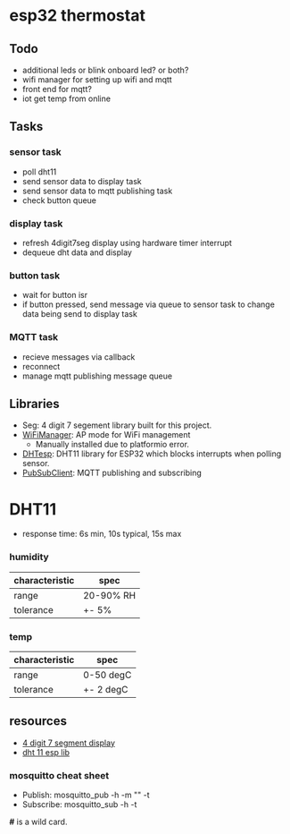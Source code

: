 # esp32 thermostat

## Todo
* additional leds or blink onboard led? or both?
* wifi manager for setting up wifi and mqtt
* front end for mqtt?
* iot get temp from online

## Tasks
### sensor task
* poll dht11
* send sensor data to display task
* send sensor data to mqtt publishing task
* check button queue

### display task
* refresh 4digit7seg display using hardware timer interrupt
* dequeue dht data and display

### button task
* wait for button isr
* if button pressed, send message via queue to sensor task to change data being send to display task

### MQTT task
* recieve messages via callback
* reconnect
* manage mqtt publishing message queue

## Libraries
* Seg: 4 digit 7 segement library built for this project.
* [WiFiManager](https://github.com/tzapu/WiFiManager): AP mode for WiFi management
    + Manually installed due to platformio error.
* [DHTesp](https://github.com/beegee-tokyo/DHTesp): DHT11 library for ESP32 which blocks interrupts when polling sensor.
* [PubSubClient](https://github.com/knolleary/pubsubclient/): MQTT publishing and subscribing


# DHT11
* response time: 6s min, 10s typical, 15s max
### humidity
characteristic | spec
----- | -----
range | 20-90% RH
tolerance | +- 5%
### temp
characteristic | spec
----- | -----
range | 0-50 degC
tolerance | +- 2 degC

## resources
* [4 digit 7 segment display](https://osoyoo.com/2017/08/08/arduino-lesson-4-digit-7-segment-led-display/)
* [dht 11 esp lib](https://github.com/beegee-tokyo/DHTesp)

### mosquitto cheat sheet
* Publish: mosquitto_pub -h <ipaddress> -m "<message>" -t <topic>
* Subscribe: mosquitto_sub -h <ipaddress> -t <topic>

__#__ is a wild card.
